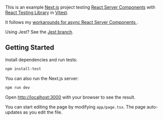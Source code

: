 This is an example [Next.js](https://nextjs.org/) project testing
[React Server Components](https://react.dev/blog/2020/12/21/data-fetching-with-react-server-components)
with [React Testing Library](https://testing-library.com/react) in [Vitest](https://vitest.dev/).

It follows my [workarounds for async React Server Components
](https://github.com/testing-library/react-testing-library/issues/1209#issuecomment-1569813305).

Using Jest? See the [Jest branch](https://github.com/nickmccurdy/rsc-testing/tree/jest).

## Getting Started

Install dependencies and run tests:

```bash
npm install-test
```

You can also run the Next.js server:

```bash
npm run dev
```

Open [http://localhost:3000](http://localhost:3000) with your browser to see the
result.

You can start editing the page by modifying `app/page.tsx`. The page
auto-updates as you edit the file.
